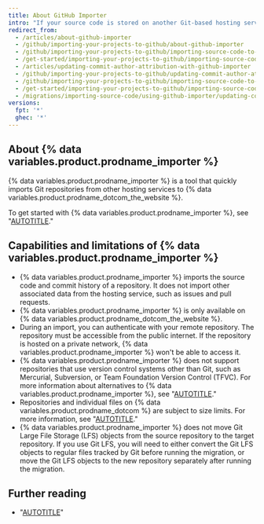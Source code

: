 ```yaml
---
title: About GitHub Importer
intro: "If your source code is stored on another Git-based hosting service, you can move the code to {% data variables.product.prodname_dotcom_the_website %} using {% data variables.product.prodname_importer %}."
redirect_from:
  - /articles/about-github-importer
  - /github/importing-your-projects-to-github/about-github-importer
  - /github/importing-your-projects-to-github/importing-source-code-to-github/about-github-importer
  - /get-started/importing-your-projects-to-github/importing-source-code-to-github/about-github-importer
  - /articles/updating-commit-author-attribution-with-github-importer
  - /github/importing-your-projects-to-github/updating-commit-author-attribution-with-github-importer
  - /github/importing-your-projects-to-github/importing-source-code-to-github/updating-commit-author-attribution-with-github-importer
  - /get-started/importing-your-projects-to-github/importing-source-code-to-github/updating-commit-author-attribution-with-github-importer
  - /migrations/importing-source-code/using-github-importer/updating-commit-author-attribution-with-github-importer
versions:
  fpt: '*'
  ghec: '*'
---
```


## About {% data variables.product.prodname_importer %}

{% data variables.product.prodname_importer %} is a tool that quickly imports Git repositories from other hosting services to {% data variables.product.prodname_dotcom_the_website %}.

To get started with {% data variables.product.prodname_importer %}, see "[AUTOTITLE](/migrations/importing-source-code/using-github-importer/importing-a-repository-with-github-importer#importing-a-repository-with-github-importer)."

## Capabilities and limitations of {% data variables.product.prodname_importer %}

* {% data variables.product.prodname_importer %} imports the source code and commit history of a repository. It does not import other associated data from the hosting service, such as issues and pull requests.
* {% data variables.product.prodname_importer %} is only available on {% data variables.product.prodname_dotcom_the_website %}.
* During an import, you can authenticate with your remote repository. The repository must be accessible from the public internet. If the repository is hosted on a private network, {% data variables.product.prodname_importer %} won't be able to access it.
* {% data variables.product.prodname_importer %} does not support repositories that use version control systems other than Git, such as Mercurial, Subversion, or Team Foundation Version Control (TFVC). For more information about alternatives to {% data variables.product.prodname_importer %}, see "[AUTOTITLE](/migrations/importing-source-code/using-the-command-line-to-import-source-code/about-source-code-imports-using-the-command-line)."
* Repositories and individual files on {% data variables.product.prodname_dotcom %} are subject to size limits. For more information, see "[AUTOTITLE](/repositories/working-with-files/managing-large-files/about-large-files-on-github)."
* {% data variables.product.prodname_importer %} does not move Git Large File Storage (LFS) objects from the source repository to the target repository. If you use Git LFS, you will need to either convert the Git LFS objects to regular files tracked by Git before running the migration, or move the Git LFS objects to the new repository separately after running the migration.

## Further reading

* "[AUTOTITLE](/migrations/importing-source-code/using-the-command-line-to-import-source-code/importing-an-external-git-repository-using-the-command-line)"
